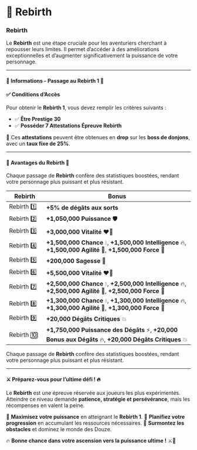 # 🌠 Rebirth

### Rebirth

Le **Rebirth** est une étape cruciale pour les aventuriers cherchant à repousser leurs limites. Il permet d’accéder à des améliorations exceptionnelles et d’augmenter significativement la puissance de votre personnage.

***

#### 📜 Informations - Passage au Rebirth 1 📜 <a href="#informations-passage-au-rebirth-1" id="informations-passage-au-rebirth-1"></a>

#### **✅ Conditions d’Accès**

Pour obtenir le **Rebirth 1**, vous devez remplir les critères suivants :

* ✅ **Être Prestige 30**
* ✅ **Posséder 7 Attestations Épreuve Rebirth**

🔹 Ces **attestations** peuvent être obtenues en **drop** sur les **boss de donjons**, avec un **taux fixe de 25%**.

***

#### 🌟 **Avantages du Rebirth** 🌟 <a href="#avantages-du-rebirth" id="avantages-du-rebirth"></a>

Chaque passage de **Rebirth** confère des statistiques boostées, rendant votre personnage plus puissant et plus résistant.

<table><thead><tr><th width="106">Rebirth</th><th width="600">Bonus</th></tr></thead><tbody><tr><td>Rebirth 1️⃣</td><td><strong>+5% de dégâts aux sorts</strong></td></tr><tr><td>Rebirth 2️⃣</td><td><strong>+1,050,000 Puissance</strong> 🛡️</td></tr><tr><td>Rebirth 3️⃣</td><td><strong>+3,000,000 Vitalité</strong> ❤️‍🔥</td></tr><tr><td>Rebirth 4️⃣</td><td><strong>+1,500,000 Chance</strong> 💧, <strong>+1,500,000 Intelligence</strong> 🔥, <strong>+1,500,000 Agilité</strong> 🍃, <strong>+1,500,000 Force</strong> 💪</td></tr><tr><td>Rebirth 5️⃣</td><td><strong>+200,000 Sagesse</strong> 🧠</td></tr><tr><td>Rebirth 6️⃣</td><td><strong>+5,500,000 Vitalité</strong> ❤️‍🔥</td></tr><tr><td>Rebirth 7️⃣</td><td><strong>+2,500,000 Chance</strong> 💧, <strong>+2,500,000 Intelligence</strong> 🔥, <strong>+2,500,000 Agilité</strong> 🍃, <strong>+2,500,000 Force</strong> 💪</td></tr><tr><td>Rebirth 8️⃣</td><td><strong>+1,300,000 Chance</strong> 💧, <strong>+1,300,000 Intelligence</strong> 🔥, <strong>+1,300,000 Agilité</strong> 🍃, <strong>+1,300,000 Force</strong> 💪</td></tr><tr><td>Rebirth 9️⃣</td><td><strong>+20,000 Dégâts Critiques</strong> 💥</td></tr><tr><td>Rebirth 🔟</td><td><strong>+1,750,000 Puissance des Dégâts</strong> ⚡, <strong>+20,000 Bonus aux Dégâts</strong> 🔥, <strong>+20,000 Dégâts Critiques</strong> 💥</td></tr></tbody></table>

Chaque passage de **Rebirth** confère des statistiques boostées, rendant votre personnage plus puissant et plus résistant.

***

#### ⚔️ **Préparez-vous pour l’ultime défi !** 🔥 <a href="#preparez-vous-pour-lultime-defi" id="preparez-vous-pour-lultime-defi"></a>

Le **Rebirth** est une épreuve réservée aux joueurs les plus expérimentés. Atteindre ce niveau demande **patience, stratégie et persévérance**, mais les récompenses en valent la peine.

🔹 **Maximisez votre puissance** en atteignant le **Rebirth 1**. 🔹 **Planifiez votre progression** en accumulant les ressources nécessaires. 🔹 **Surmontez les obstacles** et dominez le monde des Douze.

🔥 **Bonne chance dans votre ascension vers la puissance ultime !** ⚔️💪
